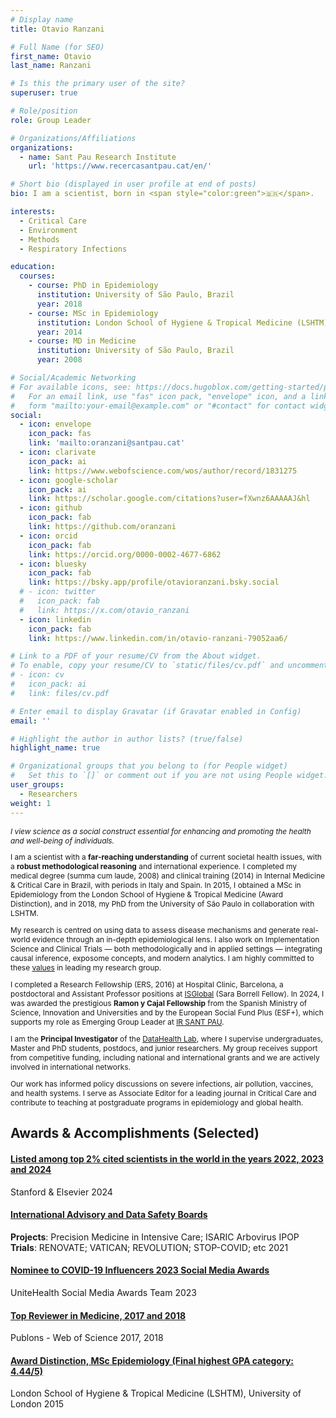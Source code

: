 ```yaml
---
# Display name
title: Otavio Ranzani

# Full Name (for SEO)
first_name: Otavio
last_name: Ranzani

# Is this the primary user of the site?
superuser: true

# Role/position
role: Group Leader

# Organizations/Affiliations
organizations:
  - name: Sant Pau Research Institute
    url: 'https://www.recercasantpau.cat/en/'

# Short bio (displayed in user profile at end of posts)
bio: I am a scientist, born in <span style="color:green">🇧🇷</span>.

interests:
  - Critical Care
  - Environment
  - Methods
  - Respiratory Infections

education:
  courses:
    - course: PhD in Epidemiology
      institution: University of São Paulo, Brazil
      year: 2018
    - course: MSc in Epidemiology
      institution: London School of Hygiene & Tropical Medicine (LSHTM)
      year: 2014
    - course: MD in Medicine
      institution: University of São Paulo, Brazil
      year: 2008

# Social/Academic Networking
# For available icons, see: https://docs.hugoblox.com/getting-started/page-builder/#icons
#   For an email link, use "fas" icon pack, "envelope" icon, and a link in the
#   form "mailto:your-email@example.com" or "#contact" for contact widget.
social:
  - icon: envelope
    icon_pack: fas
    link: 'mailto:oranzani@santpau.cat'
  - icon: clarivate
    icon_pack: ai
    link: https://www.webofscience.com/wos/author/record/1831275
  - icon: google-scholar
    icon_pack: ai
    link: https://scholar.google.com/citations?user=fXwnz6AAAAAJ&hl
  - icon: github
    icon_pack: fab
    link: https://github.com/oranzani
  - icon: orcid
    icon_pack: fab
    link: https://orcid.org/0000-0002-4677-6862
  - icon: bluesky
    icon_pack: fab
    link: https://bsky.app/profile/otavioranzani.bsky.social
  # - icon: twitter
  #   icon_pack: fab
  #   link: https://x.com/otavio_ranzani
  - icon: linkedin
    icon_pack: fab
    link: https://www.linkedin.com/in/otavio-ranzani-79052aa6/

# Link to a PDF of your resume/CV from the About widget.
# To enable, copy your resume/CV to `static/files/cv.pdf` and uncomment the lines below.
# - icon: cv
#   icon_pack: ai
#   link: files/cv.pdf

# Enter email to display Gravatar (if Gravatar enabled in Config)
email: ''

# Highlight the author in author lists? (true/false)
highlight_name: true

# Organizational groups that you belong to (for People widget)
#   Set this to `[]` or comment out if you are not using People widget.
user_groups:
  - Researchers
weight: 1
---
```


<div style="font-size: 85%;">

*I view science as a social construct essential for enhancing and promoting the health and well-being of individuals.*

I am a scientist with a **far-reaching understanding** of current societal health issues, with a **robust methodological reasoning** and international experience. I completed my medical degree (summa cum laude, 2008) and clinical training (2014) in Internal Medicine & Critical Care in Brazil, with periods in Italy and Spain. In 2015, I obtained a MSc in Epidemiology from the London School of Hygiene & Tropical Medicine (Award Distinction), and in 2018, my PhD from the University of São Paulo in collaboration with LSHTM.

My research is centred on using data to assess disease mechanisms and generate real-world evidence through an in-depth epidemiological lens. I also work on Implementation Science and Clinical Trials — both methodologically and in applied settings — integrating causal inference, exposome concepts, and modern analytics. I am highly committed to these [values](https://datahealthlab.org/about#values) in leading my research group.

I completed a Research Fellowship (ERS, 2016) at Hospital Clinic, Barcelona, a postdoctoral and Assistant Professor positions at [ISGlobal](https://www.isglobal.org) (Sara Borrell Fellow). In 2024, I was awarded the prestigious **Ramon y Cajal Fellowship** from the Spanish Ministry of Science, Innovation and Universities and by the European Social Fund Plus (ESF+), which supports my role as Emerging Group Leader at [IR SANT PAU](https://datahealthlab.org/about#ir_santpau).

I am the **Principal Investigator** of the [DataHealth Lab](https://datahealthlab.org), where I supervise undergraduates, Master and PhD students, postdocs, and junior researchers. My group receives support from competitive funding, including national and international grants and we are actively involved in international networks.

Our work has informed policy discussions on severe infections, air pollution, vaccines, and health systems. I serve as Associate Editor for a leading journal in Critical Care and contribute to teaching at postgraduate programs in epidemiology and global health.

</div>

<!-- Grants and Awards Section -->
<div class="container mt-4">
  <div class="row">
    <div class="col-12 col-lg-4">
      <h2 class="text-primary"> Awards & Accomplishments (Selected)</h2>
    </div>
    <div class="col-12 col-lg-8">
    <div class="card experience course">
        <div class="card-body">
          <a href="https://topscinet.com/scientist_profile/Ranzani,%20Otavio%20T./2007/?stype=single_year" target="_blank" rel="noopener">
            <h4 class="card-title exp-title text-muted my-0">Listed among top 2% cited scientists in the world in the years 2022, 2023 and 2024</h4>
          </a>
          <div class="card-subtitle my-0 article-metadata">
            Stanford & Elsevier<span class="middot-divider"></span> 2024
          </div>
        </div>
      </div>
      <div class="card experience course">
        <div class="card-body">
          <a href="https://socmedawards.com/2023/" target="_blank" rel="noopener">
            <h4 class="card-title exp-title text-muted my-0">International Advisory and Data Safety Boards</h4>
          </a>
          <div class="card-subtitle my-0 article-metadata">
            <strong>Projects</strong>: Precision Medicine in Intensive Care; ISARIC Arbovirus IPOP <br> 
            <strong>Trials</strong>: RENOVATE; VATICAN; REVOLUTION; STOP-COVID; etc<span class="middot-divider"></span> 2021
          </div>
        </div>
      </div>
      <div class="card experience course">
        <div class="card-body">
          <a href="https://socmedawards.com/2023/" target="_blank" rel="noopener">
            <h4 class="card-title exp-title text-muted my-0">Nominee to COVID-19 Influencers 2023 Social Media Awards</h4>
          </a>
          <div class="card-subtitle my-0 article-metadata">
            UniteHealth Social Media Awards Team<span class="middot-divider"></span> 2023
          </div>
        </div>
      </div>
      <div class="card experience course">
        <div class="card-body">
          <a href="https://www.webofscience.com/wos/author/record/1831275" target="_blank" rel="noopener">
            <h4 class="card-title exp-title text-muted my-0">Top Reviewer in Medicine, 2017 and 2018</h4>
          </a>
          <div class="card-subtitle my-0 article-metadata">
            Publons - Web of Science <span class="middot-divider"></span> 2017, 2018
          </div>
        </div>
      </div>
            <div class="card experience course">
        <div class="card-body">
          <a href="https://www.lshtm.ac.uk/" target="_blank" rel="noopener">
            <h4 class="card-title exp-title text-muted my-0">Award Distinction, MSc Epidemiology (Final highest GPA category: 4.44/5)</h4>
          </a>
          <div class="card-subtitle my-0 article-metadata">
            London School of Hygiene & Tropical Medicine (LSHTM), University of London<span class="middot-divider"></span> 2015
          </div>
        </div>
      </div>
      <!-- Add more award entries as needed -->
    </div>
  </div>
</div>

